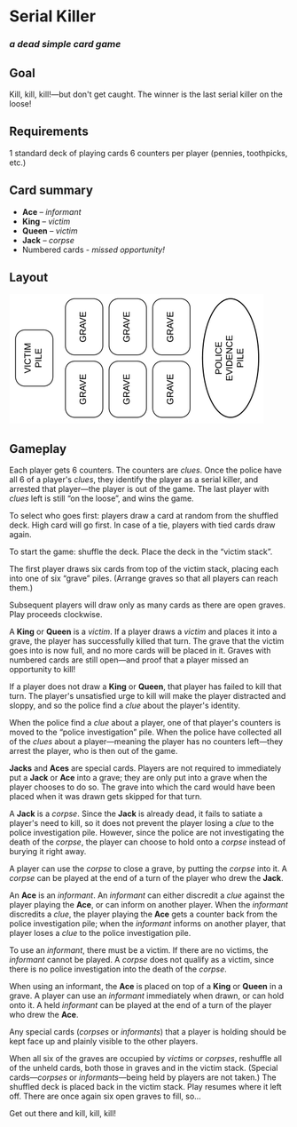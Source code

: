 # Serial Killer
### *a dead simple card game*

## Goal

Kill, kill, kill!&mdash;but don't get caught.  The winner is the last serial killer on the loose!

## Requirements

1 standard deck of playing cards
6 counters per player (pennies, toothpicks, etc.)

## Card summary

* **Ace** &ndash; *informant*
* **King** &ndash; *victim*
* **Queen** &ndash; *victim*
* **Jack** &ndash; *corpse*
* Numbered cards - *missed opportunity!*

## Layout
![dead simple diagram](img/DeadSimpleDiagram-scale30.png)

## Gameplay

Each player gets 6 counters.  The counters are *clues*.  Once the police have all 6 of a player's *clues*, they identify the player as a serial killer, and arrested that player&mdash;the player is out of the game.  The last player with *clues* left is still “on the loose”, and wins the game.

To select who goes first: players draw a card at random from the shuffled deck.  High card will go first.  In case of a tie, players with tied cards draw again.

To start the game: shuffle the deck.  Place the deck in the “victim stack”.

The first player draws six cards from top of the victim stack, placing each into one of six “grave” piles.  (Arrange graves so that all players can reach them.)

Subsequent players will draw only as many cards as there are open graves.  Play proceeds clockwise.

A **King** or **Queen** is a *victim*.  If a player draws a *victim* and places it into a grave, the player has successfully killed that turn.  The grave that the victim goes into is now full, and no more cards will be placed in it.  Graves with numbered cards are still open&mdash;and proof that a player missed an opportunity to kill!

If a player does not draw a **King** or **Queen**, that player has failed to kill that turn.  The player's unsatisfied urge to kill will make the player distracted and sloppy, and so the police find a *clue* about the player's identity.

When the police find a *clue* about a player, one of that player's counters is moved to the “police investigation” pile.  When the police have collected all of the *clues* about a player&mdash;meaning the player has no counters left&mdash;they arrest the player, who is then out of the game.

**Jacks** and **Aces** are special cards.  Players are not required to immediately put a **Jack** or **Ace** into a grave; they are only put into a grave when the player chooses to do so.  The grave into which the card would have been placed when it was drawn gets skipped for that turn.

A **Jack** is a *corpse*.  Since the **Jack** is already dead, it fails to satiate a player's need to kill, so it does not prevent the player losing a *clue* to the police investigation pile. However, since the police are not investigating the death of the *corpse*, the player can choose to hold onto a *corpse* instead of burying it right away.

A player can use the *corpse* to close a grave, by putting the *corpse* into it.  A *corpse* can be played at the end of a turn of the player who drew the **Jack**.

An **Ace** is an *informant*.  An *informant* can either discredit a *clue* against the player playing the **Ace**, or can inform on another player.  When the *informant* discredits a *clue*, the player playing the **Ace** gets a counter back from the police investigation pile; when the *informant* informs on another player, that player loses a *clue* to the police investigation pile. 

To use an *informant*, there must be a victim.  If there are no victims, the *informant* cannot be played.  A *corpse* does not qualify as a victim, since there is no police investigation into the death of the *corpse*.  

When using an informant, the **Ace** is placed on top of a **King** or **Queen** in a grave.  A player can use an *informant* immediately when drawn, or can hold onto it.  A held *informant* can be played at the end of a turn of the player who drew the **Ace**.

Any special cards (*corpses* or *informants*) that a player is holding should be kept face up and plainly visible to the other players.

When all six of the graves are occupied by *victims* or *corpses*, reshuffle all of the unheld cards, both those in graves and in the victim stack.  (Special cards&mdash;*corpses* or *informants*&mdash;being held by players are not taken.)  The shuffled deck is placed back in the victim stack.  Play resumes where it left off.  There are once again six open graves to fill, so…

Get out there and kill, kill, kill!
